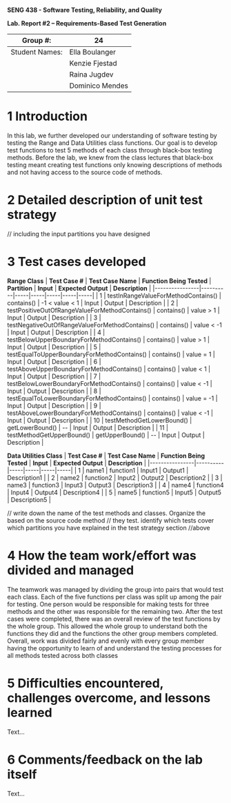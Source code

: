 **SENG 438 - Software Testing, Reliability, and Quality**

**Lab. Report \#2 – Requirements-Based Test Generation**

| Group \#:      |  24   |
| -------------- | --- |
| Student Names: |  Ella Boulanger   |
|                |  Kenzie Fjestad   |
|                |  Raina Jugdev   |
|                |  Dominico Mendes   |

# 1 Introduction

In this lab, we further developed our understanding of software testing by testing the Range and Data Utilities class functions. Our goal is to develop test functions to test 5 methods of each class through black-box testing methods. Before the lab, we knew from the class lectures that black-box testing meant creating test functions only knowing descriptions of methods and not having access to the source code of methods.

# 2 Detailed description of unit test strategy



// including the input partitions you have designed

# 3 Test cases developed


**Range Class**
| **Test Case #** | **Test Case Name**  | **Function Being Tested** | **Partition** | **Input** | **Expected Output** | **Description** |
|----------------|----------|-----|-----|-----|-----|-----|
| 1 | testInRangeValueForMethodContains()   | contains()    | -1 < value < 1    | Input | Output | Description |
| 2 | testPositiveOutOfRangeValueForMethodContains()   | contains()    | value > 1    | Input | Output | Description |
| 3 | testNegativeOutOfRangeValueForMethodContains()   | contains()    | value < -1    | Input | Output | Description |
| 4 | testBelowUpperBoundaryForMethodContains()   | contains()    | value > 1    | Input | Output | Description |
| 5 | testEqualToUpperBoundaryForMethodContains()   | contains()    | value = 1    | Input | Output | Description |
| 6 | testAboveUpperBoundaryForMethodContains()   | contains()    | value < 1    | Input | Output | Description |
| 7 | testBelowLowerBoundaryForMethodContains()   | contains()    | value < -1    | Input | Output | Description |
| 8 | testEqualToLowerBoundaryForMethodContains()   | contains()    | value = -1    | Input | Output | Description |
| 9 | testAboveLowerBoundaryForMethodContains()   | contains()    | value < -1    | Input | Output | Description |
| 10 | testMethodGetLowerBound()   | getLowerBound()    | --    | Input | Output | Description |
| 11 | testMethodGetUpperBound()   | getUpperBound()    | --    | Input | Output | Description |

**Data Utilities Class**
| **Test Case #** | **Test Case Name**  | **Function Being Tested** | **Input** | **Expected Output** | **Description** |
|----------------|----------|-----|-----|-----|-----|
| 1 | name1 | function1 | Input1 | Output1 | Description1 |
| 2 | name2 | function2 | Input2 | Output2 | Description2 |
| 3 | name3 | function3 | Input3 | Output3 | Description3 |
| 4 | name4 | function4 | Input4 | Output4 | Description4 |
| 5 | name5 | function5 | Input5 | Output5 | Description5 |



// write down the name of the test methods and classes. Organize the based on
the source code method // they test. identify which tests cover which partitions
you have explained in the test strategy section //above

# 4 How the team work/effort was divided and managed

The teamwork was managed by dividing the group into pairs that would test each class. Each of the five functions per class was split up among the pair for testing. One person would be responsible for making tests for three methods and the other was responsible for the remaining two. After the test cases were completed, there was an overall review of the test functions by the whole group. This allowed the whole group to understand both the functions they did and the functions the other group members completed. Overall, work was divided fairly and evenly with every group member having the opportunity to learn of and understand the testing processes for all methods tested across both classes

# 5 Difficulties encountered, challenges overcome, and lessons learned

Text…

# 6 Comments/feedback on the lab itself

Text…
